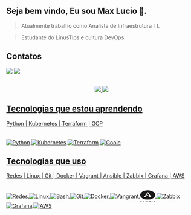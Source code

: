 ## Seja bem vindo, Eu sou Max Lucio 🐧.

> Atualmente trabalho como Analista de Infraestrutura TI.

> Estudante do LinusTips e cultura DevOps.

## Contatos

<div> 
  <a href="https://www.linkedin.com/in/maxlf" target="_blank"><img src="https://img.shields.io/badge/-LinkedIn-%230077B5?style=for-the-badge&logo=linkedin&logoColor=white" target="_blank"></a> 
  <a href = "mailto:maxluciof@gmail.com"><img src="https://img.shields.io/badge/-Gmail-%23333?style=for-the-badge&logo=gmail&logoColor=white" target="_blank"></a> 
</div>  

## 

<div align="center">
  <a href="https://github.com/maxluciof">
  <img height="180em" src="https://github-readme-stats.vercel.app/api?username=maxluciof&show_icons=true&theme=github_dark&include_all_commits=true&count_private=true"/>
  <img height="180em" src="https://github-readme-stats.vercel.app/api/top-langs/?username=maxluciof&layout=compact&langs_count=7&theme=github_dark"/>
 </div>
  
## Tecnologias que estou aprendendo
  Python | Kubernetes | Terraform | GCP
  
<div style="display: inline_block"><br>
  <img align="center" alt="Python" height="30" width="40" src="https://www.vectorlogo.zone/logos/python/python-icon.svg"/>
  <img align="center" alt="Kubernetes" height="30" width="40" src="https://cdn.jsdelivr.net/gh/devicons/devicon/icons/kubernetes/kubernetes-plain.svg" />
  <img align="center" alt="Terraform" height="30" width="40" src="https://www.vectorlogo.zone/logos/terraformio/terraformio-icon.svg">
  <img align="center" alt="Goole" height="30" width="40" src="https://www.vectorlogo.zone/logos/google_cloud/google_cloud-icon.svg">
</div>  

## Tecnologias que uso
  Redes | Linux | Git | Docker | Vagrant | Ansible | Zabbix | Grafana | AWS
  
<div style="display: inline_block"><br>
  <img align="center" alt="Redes" height="30" width="40" src="https://www.vectorlogo.zone/logos/networksolutions/networksolutions-icon.svg" />
  <img align="center" alt="Linux" height="30" width="40" src="https://cdn.jsdelivr.net/gh/devicons/devicon/icons/linux/linux-original.svg" />
  <img align="center" alt="Bash" height="30" width="40" src="https://www.vectorlogo.zone/logos/gnu_bash/gnu_bash-icon.svg"/>
  <img align="center" alt="Git" height="30" width="40" src="https://www.vectorlogo.zone/logos/git-scm/git-scm-icon.svg">
  <img align="center" alt="Docker" height="30" width="40" src="https://cdn.jsdelivr.net/gh/devicons/devicon/icons/docker/docker-original-wordmark.svg" />
  <img align="center" alt="Vangrant" height="30" width="40" src="https://cdn.jsdelivr.net/gh/devicons/devicon/icons/vagrant/vagrant-original.svg" />
  <img align="center" alt="Ansible" height="30" width="40" src="https://github.com/gilbarbara/logos/blob/master/logos/ansible.svg">
  <img align="center" alt="Zabbix" height="35" width="35" src="https://www.vectorlogo.zone/logos/zabbix/zabbix-icon.svg" />
  <img align="center" alt="Grafana" height="35" width="35" src="https://www.vectorlogo.zone/logos/grafana/grafana-icon.svg" />
  <img align="center" alt="AWS" height="30" width="40" src="https://www.vectorlogo.zone/logos/amazon_aws/amazon_aws-icon.svg">
</div
